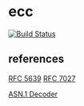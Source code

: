 # ecc

[![Build Status](https://travis-ci.org/raphaelmeyer/ecc.svg?branch=master)](https://travis-ci.org/raphaelmeyer/ecc)

## references

[RFC 5639](https://tools.ietf.org/html/rfc5639)
[RFC 7027](https://tools.ietf.org/html/rfc7027)

[ASN.1 Decoder](https://lapo.it/asn1js/)
